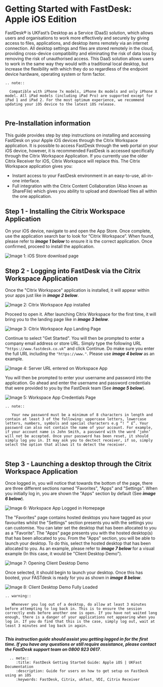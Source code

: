 
 # Getting Started with FastDesk: Apple iOS Edition
 
FastDesk®  is UKFast’s Desktop as a Service (DaaS) solution, which allows users and organisations to work more effectively and securely by giving access to files, applications, and desktop items remotely via an internet connection. All desktop settings and files are stored remotely in the cloud, providing cross-device compatibility and eliminating the risk of data loss by removing the risk of unauthorised access. This DaaS solution allows users to work in the same way they would with a traditional local desktop, but increase the flexibility with which they do so regardless of the endpoint device hardware, operating system or form factor.

 ```eval_rst
.. note::

   Compatible with iPhone 7x models, iPhone 8x models and only iPhone X model. All iPad models (including iPad Pro) are supported except for iPad 1 and iPad 2. For the most optimum experience, we recommend updating your iOS device to the latest iOS release.
   
```

## Pre-Installation information

This guide provides step by step instructions on installing and accessing FastDesk on your Apple iOS devices through the Citrix Workspace application. It is possible to access FastDesk through the web portal on your iOS device, however, it is recommended FastDesk is accessed specifically through the Citrix Workspace Application. If you currently use the older Citrix Receiver for iOS, Citrix Workspace will replace this. The Citrix Workspace application gives you:

- Instant access to your FastDesk environment in an easy-to-use, all-in-one interface. 
- Full integration with the Citrix Content Collaboration (Also known as ShareFile) which gives you ability to upload and download files all within the one application. 

## Step 1 - Installing the Citrix Workspace Application

On your iOS device, navigate to and open the App Store. Once complete, use the application search bar to look for “Citrix Workspace”. When found, please refer to **_image 1 below_** to ensure it is the correct application. Once confirmed, proceed to install the application.

![Image 1: iOS Store download page](files/Appstoreios.png "Image 1: iOS Store download page")


## Step 2 - Logging into FastDesk via the Citrix Workspace Application

Once the "Citrix Workspace" application is installed, it will appear within your apps just like in **_image 2 below_**.

![Image 2: Citrix Workspace App installed](files/onceinstalledios.png "Image 2: Citrix Workspace App installed")


Proceed to open it. After launching Citrix Workspace for the first time, it will bring you to the landing page like in **_image 3 below_**. 


![Image 3: Citrix Workspace App Landing Page](files/openedonceios.png "Image 3: Citrix Workspace App Landing Page")


Continue to select "Get Started".  You will then be prompted to enter a company email address or store URL. Simply type the following URL `“https://www.fastdesk.co.uk”` and click Continue. Do make sure you enter the full URL including the `"https://www."`. Please use **_image 4 below_** as an example.

![Image 4: Server URL entered on Workspace App](files/enteredURLios.png "Image 4: Server URL entered on Workspace App")

You will then be prompted to enter your username and password into the application. Go ahead and enter the username and password credentials that were provided to you by the FastDesk team (See **_image 5 below_**). 

![Image 5: Workspace App Credentials Page](files/entercredsios.png "Image 5: Workspace App Credentials Page")

```eval_rst
.. note::

   Your new password must be a minimum of 8 characters in length and contain at least 3 of the following: uppercase letters, lowercase letters, numbers, symbols and special characters e.g “! ” £”. Your password can also not contain the name of your account. For example, if your account name is John Smith, a password with the word ‘john’ will not be accepted. Once your password has been reset, it should simply log you in. It may ask you to dectect receiver, if so, simply select the option that allows it to detect the receiver.
   
```

## Step 3 - Launching a desktop through the Citrix Workspace Application

Once logged in, you will notice that towards the bottom of the page, there are three different sections named "Favorites", "Apps" and "Settings".  When you initially log in, you are shown the "Apps" section by default (See **_image 6 below_**). 

![Image 6: Workspace App Logged in Homepage](files/cwahomepageios.png "Image 6: Workspace App Logged in Homepage")

The "Favorites" page contains hosted desktops you have tagged as your favourites whilst the "Settings" section presents you with the settings you can customise. You can later set the desktop that has been allocated to you as a "Favorite". The "Apps" page presents you with the hosted desktop(s) that has been allocated to you. From the "Apps" section, you will be able to launch your desktop. To do this, select the hosted desktop that has been allocated to you. As an example, please refer to **_image 7 below_** for a visual example (In this case, it would be "Client Desktop Demo").

![Image 7: Opening Client Desktop Demo](files/Openingios.png "Image 7: Opening Client Desktop Demo")

Once selected, it should begin to launch your desktop. Once this has booted, your FASTdesk is ready for you as shown in **_image 8 below_**.

![Image 8: Client Desktop Demo Fully Loaded](files/loadedios.png "Image 8: Client Desktop Demo Fully Loaded")

```eval_rst
.. warning::

   Whenever you log out of a desktop, do allow at least 3 minutes before attempting to log back in. This is to ensure the session correctly ends before another one is open. If you have not waited long enough, there is a danger of your applications not appearing when you log in. If you do find that this is the case, simply log out, wait at least 3 minutes and log back in again.
   
```

**_This instruction guide should assist you getting logged in for the first time. If you have any questions or still require assistance, please contact the FastDesk support team on 0800 923 0617_**.

 ```eval_rst
   .. meta::
      :title: FastDesk Getting Started Guide: Apple iOS | UKFast Documentation
      :description: Guide for users on how to get setup on FastDesk using an iOS
      :keywords: FastDesk, Citrix, ukfast, VDI, Citrix Receiver 

